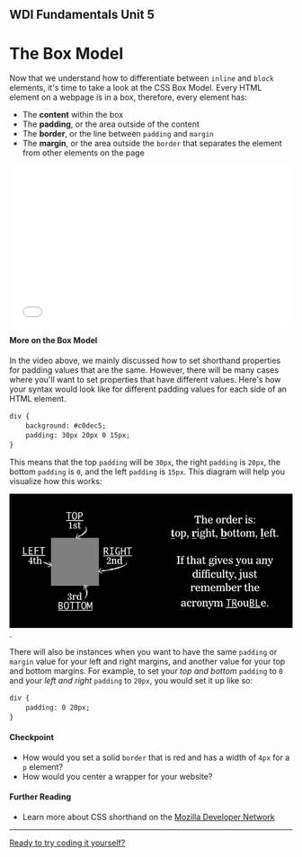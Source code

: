 **WDI Fundamentals Unit 5**
---

# The Box Model

Now that we understand how to differentiate between `inline` and `block` elements, it's time to take a look at the CSS Box Model. Every HTML element on a webpage is in a box, therefore, every element has:
* The **content** within the box
* The **padding**, or the area outside of the content
* The **border**, or the line between `padding` and `margin`
* The **margin**, or the area outside the `border` that separates the element from other elements on the page

<div class="wistia_responsive_padding" style="padding:56.25% 0 0 0;position:relative;"><div class="wistia_responsive_wrapper" style="height:100%;left:0;position:absolute;top:0;width:100%;"><iframe src="//fast.wistia.net/embed/iframe/4o0byeriss?seo=false&videoFoam=true" allowtransparency="true" frameborder="0" scrolling="no" class="wistia_embed" name="wistia_embed" allowfullscreen mozallowfullscreen webkitallowfullscreen oallowfullscreen msallowfullscreen width="100%" height="100%"></iframe></div></div>
<script src="//fast.wistia.net/assets/external/E-v1.js" async></script>


#### More on the Box Model

In the video above, we mainly discussed how to set shorthand properties for padding values that are the same. However, there will be many cases where you'll want to set properties that have different values. Here's how your syntax would look like for different padding values for each side of an HTML element.

```html
div {
	background: #c0dec5;
	padding: 30px 20px 0 15px;
}
```

This means that the top `padding` will be `30px`, the right `padding` is `20px`, the bottom `padding` is `0`, and the left `padding` is `15px`. This diagram will help you visualize how this works:

![](assets/the-box-model/trouble.png).

There will also be instances when you want to have the same `padding` or `margin` value for your left and right margins, and another value for your top and bottom margins. For example, to set your *top and bottom* `padding` to `0` and your *left and right* `padding` to `20px`, you would set it up like so:

```html
div {
	padding: 0 20px;
}
```

#### Checkpoint
* How would you set a solid `border` that is red and has a width of `4px` for a `p` element?
* How would you center a wrapper for your website?

#### Further Reading
* Learn more about CSS shorthand on the [Mozilla Developer Network](https://developer.mozilla.org/en-US/docs/Web/CSS/Shorthand_properties)

---


[Ready to try coding it yourself?](the-box-model-exercise.md)
